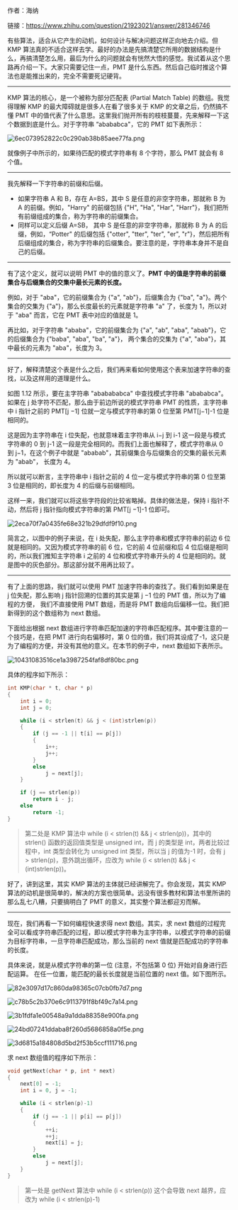 作者：海纳

链接：https://www.zhihu.com/question/21923021/answer/281346746

有些算法，适合从它产生的动机，如何设计与解决问题这样正向地去介绍。但 KMP 算法真的不适合这样去学。最好的办法是先搞清楚它所用的数据结构是什么，再搞清楚怎么用，最后为什么的问题就会有恍然大悟的感觉。我试着从这个思路再介绍一下。大家只需要记住一点，PMT 是什么东西。然后自己临时推这个算法也是能推出来的，完全不需要死记硬背。

---
KMP 算法的核心，是一个被称为部分匹配表 (Partial Match Table) 的数组。我觉得理解 KMP 的最大障碍就是很多人在看了很多关于 KMP 的文章之后，仍然搞不懂 PMT 中的值代表了什么意思。这里我们抛开所有的枝枝蔓蔓，先来解释一下这个数据到底是什么。对于字符串 “abababca"，它的 PMT 如下表所示：

![6ec073952822c0c290ab38b85aee77fa.png](./img/KMP01.png)

就像例子中所示的，如果待匹配的模式字符串有 8 个字符，那么 PMT 就会有 8 个值。

---
我先解释一下字符串的前缀和后缀。
- 如果字符串 A 和 B，存在 A=BS，其中 S 是任意的非空字符串，那就称 B 为 A 的前缀。例如，"Harry" 的前缀包括 {"H", "Ha", "Har", "Harr"}，我们把所有前缀组成的集合，称为字符串的前缀集合。
- 同样可以定义后缀 A=SB， 其中 S 是任意的非空字符串，那就称 B 为 A 的后缀，例如，“Potter" 的后缀包括 {"otter", "tter", "ter", "er", "r"}，然后把所有后缀组成的集合，称为字符串的后缀集合。要注意的是，字符串本身并不是自己的后缀。

---
有了这个定义，就可以说明 PMT 中的值的意义了。**PMT 中的值是字符串的前缀集合与后缀集合的交集中最长元素的长度。**

例如，对于 "aba"，它的前缀集合为 {"a", "ab"}，后缀集合为 {"ba", "a"}。两个集合的交集为 {"a"}，那么长度最长的元素就是字符串 "a" 了，长度为 1，所以对于 "aba" 而言，它在 PMT 表中对应的值就是 1。

再比如，对于字符串 "ababa"，它的前缀集合为 {"a", "ab", "aba", "abab"}，它的后缀集合为 {"baba", "aba", "ba", "a"}， 两个集合的交集为 {"a", "aba"}，其中最长的元素为 "aba"，长度为 3。

---
好了，解释清楚这个表是什么之后，我们再来看如何使用这个表来加速字符串的查找，以及这样用的道理是什么。

如图 1.12 所示，要在主字符串 "ababababca" 中查找模式字符串 "abababca"。如果在 j 处字符不匹配，那么由于前边所说的模式字符串 PMT 的性质，主字符串中 i 指针之前的 PMT[j −1] 位就一定与模式字符串的第 0 位至第 PMT[j−1]-1 位是相同的。

这是因为主字符串在 i 位失配，也就意味着主字符串从 i−j 到 i-1 这一段是与模式字符串的 0 到 j-1 这一段是完全相同的。而我们上面也解释了，模式字符串从 0 到 j−1，在这个例子中就是 "ababab"，其前缀集合与后缀集合的交集的最长元素为 "abab"， 长度为 4。

所以就可以断言，主字符串中 i 指针之前的 4 位一定与模式字符串的第 0 位至第 3 位是相同的，即长度为 4 的后缀与前缀相同。

这样一来，我们就可以将这些字符段的比较省略掉。具体的做法是，保持 i 指针不动，然后将 j 指针指向模式字符串的第 PMT[j −1]-1 位即可。

![2eca70f7a0435fe68e321b29dfdf9f10.png](./img/KMP02.png)

简言之，以图中的例子来说，在 i 处失配，那么主字符串和模式字符串的前边 6 位就是相同的。又因为模式字符串的前 6 位，它的前 4 位前缀和后 4 位后缀是相同的，所以我们推知主字符串 i 之前的 4 位和模式字符串开头的 4 位是相同的。就是图中的灰色部分。那这部分就不用再比较了。

---
有了上面的思路，我们就可以使用 PMT 加速字符串的查找了。我们看到如果是在 j 位失配，那么影响 j 指针回溯的位置的其实是第 j −1 位的 PMT 值，所以为了编程的方便， 我们不直接使用 PMT 数组，而是将 PMT 数组向后偏移一位。我们把新得到的这个数组称为 next 数组。

下面给出根据 next 数组进行字符串匹配加速的字符串匹配程序。其中要注意的一个技巧是，在把 PMT 进行向右偏移时，第 0 位的值，我们将其设成了-1，这只是为了编程的方便，并没有其他的意义。在本节的例子中，next 数组如下表所示。

![10431083516ce1a3987254faf8df80bc.png](./img/KMP03.png)

具体的程序如下所示：
```c
int KMP(char * t, char * p) 
{
	int i = 0; 
	int j = 0;

	while (i < strlen(t) && j < (int)strlen(p))
	{
		if (j == -1 || t[i] == p[j]) 
		{
			i++;
			j++;
		}
		else 
			j = next[j];
	}

	if (j == strlen(p))
		return i - j;
	else 
		return -1;
}
```

> 第二处是 KMP 算法中 while (i < strlen(t) && j < strlen(p))，其中的 strlen() 函数的返回值类型是 unsigned int，而 j 的类型是 int，两者比较过程中，int 类型会转化为 unsigned int 类型，所以当 j 的值为-1 时，会有 j > strlen(p)，意外跳出循环，应改为 while (i < strlen(t) && j < (int)strlen(p))。

好了，讲到这里，其实 KMP 算法的主体就已经讲解完了。你会发现，其实 KMP 算法的动机是很简单的，解决的方案也很简单。远没有很多教材和算法书里所讲的那么乱七八糟，只要搞明白了 PMT 的意义，其实整个算法都迎刃而解。

---
现在，我们再看一下如何编程快速求得 next 数组。其实，求 next 数组的过程完全可以看成字符串匹配的过程，即以模式字符串为主字符串，以模式字符串的前缀为目标字符串，一旦字符串匹配成功，那么当前的 next 值就是匹配成功的字符串的长度。

具体来说，就是从模式字符串的第一位 (注意，不包括第 0 位) 开始对自身进行匹配运算。 在任一位置，能匹配的最长长度就是当前位置的 next 值。如下图所示。

![82e3097d17c860da98365c07cb0fb7d7.png](./img/KMP04.png)

![c78b5c2b370e6c9113791f8bf49c7a14.png](./img/KMP05.png)

![3b1fdfa1e00548a9a1dda88358e900fa.png](./img/KMP06.png)

![24bd07241ddaba8f260d5686858a0f5e.png](./img/KMP07.png)

![3d6815a184808d5bd2f53b5ccf111716.png](./img/KMP08.png)

求 next 数组值的程序如下所示：

```c
void getNext(char * p, int * next)
{
	next[0] = -1;
	int i = 0, j = -1;

	while (i < strlen(p)-1)
	{
		if (j == -1 || p[i] == p[j])
		{
			++i;
			++j;
			next[i] = j;
		}	
		else
			j = next[j];
	}
}
```

> 第一处是 getNext 算法中 while (i < strlen(p)) 这个会导致 next 越界，应改为 while (i < strlen(p)-1)
